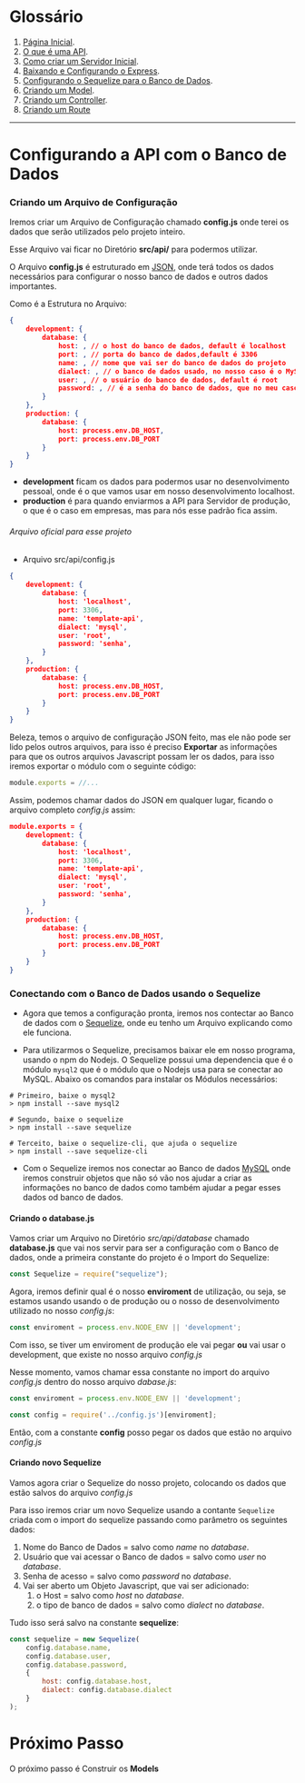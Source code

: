 <h1>Glossário</h1>

1. [Página Inicial](https://estudosdofantinho.github.io/API_RESTful_JS/).
2. [O que é uma API](1-O-que-é-uma-api.md).
3. [Como criar um Servidor Inicial](2-Servidor-Inicial.md).
4. [Baixando e Configurando o Express](3-Configurando-Express.md).
5. [Configurando o Sequelize para o Banco de Dados](4-Configurando-Banco-de-Dados.md).
6. [Criando um Model](5-Criando-um-Model.md).
7. [Criando um Controller](6-Criando-um-Controller.md).
8. [Criando um Route](7-Criando-um-Route.md)

---

# Configurando a API com o Banco de Dados

### Criando um Arquivo de Configuração

Iremos criar um Arquivo de Configuração chamado **config.js** onde terei os dados que serão utilizados pelo projeto inteiro.

Esse Arquivo vai ficar no Diretório **src/api/** para podermos utilizar.

O Arquivo **config.js** é estruturado em [JSON](json), onde terá todos os dados necessários para configurar o nosso banco de dados e outros dados importantes.

Como é a Estrutura no Arquivo:

```json
{
    development: {
        database: {
            host: , // o host do banco de dados, default é localhost
            port: , // porta do banco de dados,default é 3306
            name: , // nome que vai ser do banco de dados do projeto
            dialect: , // o banco de dados usado, no nosso caso é o MySQL
            user: , // o usuário do banco de dados, default é root
            password: , // é a senha do banco de dados, que no meu caso é senha            
        }
    },
    production: {
        database: {
            host: process.env.DB_HOST,
            port: process.env.DB_PORT
        }
    }
}
```

* **development** ficam os dados para podermos usar no desenvolvimento pessoal, onde é o que vamos usar em nosso desenvolvimento localhost.
* **production** é para quando enviarmos a API para Servidor de produção, o que é o caso em empresas, mas para nós esse padrão fica assim.

###### Arquivo oficial para esse projeto

* Arquivo src/api/config.js

```json
{
    development: {
        database: {
            host: 'localhost',
            port: 3306,
            name: 'template-api',
            dialect: 'mysql',
            user: 'root',
            password: 'senha',            
        }
    },
    production: {
        database: {
            host: process.env.DB_HOST,
            port: process.env.DB_PORT
        }
    }
}
```

Beleza, temos o arquivo de configuração JSON feito, mas ele não pode ser lido pelos outros arquivos, para isso é preciso **Exportar** as informações para que os outros arquivos Javascript possam ler os dados, para isso iremos exportar o módulo com o seguinte código:

```javascript
module.exports = //...
```
Assim, podemos chamar dados do JSON em qualquer lugar, ficando o arquivo completo _config.js_ assim:

```json
module.exports = {
    development: {
        database: {
            host: 'localhost',
            port: 3306,
            name: 'template-api',
            dialect: 'mysql',
            user: 'root',
            password: 'senha',            
        }
    },
    production: {
        database: {
            host: process.env.DB_HOST,
            port: process.env.DB_PORT
        }
    }
}
```

### Conectando com o Banco de Dados usando o Sequelize

* Agora que temos a configuração pronta, iremos nos contectar ao Banco de dados com o [Sequelize](sequelize), onde eu tenho um Arquivo explicando como ele funciona.

* Para utilizarmos o Sequelize, precisamos baixar ele em nosso programa, usando o npm do Nodejs. O Sequelize possui uma dependencia que é o módulo `mysql2` que é o módulo que o Nodejs usa para se conectar ao MySQL. Abaixo os comandos para instalar os Módulos necessários:

```shell
# Primeiro, baixe o mysql2
> npm install --save mysql2

# Segundo, baixe o sequelize
> npm install --save sequelize

# Terceito, baixe o sequelize-cli, que ajuda o sequelize
> npm install --save sequelize-cli
```

* Com o Sequelize iremos nos conectar ao Banco de dados [MySQL](mysql) onde iremos construir objetos que não só vão nos ajudar a criar as informações no banco de dados como também ajudar a pegar esses dados od banco de dados.

#### Criando o database.js

Vamos criar um Arquivo no Diretório _src/api/database_ chamado **database.js** que vai nos servir para ser a configuração com o Banco de dados, onde a primeira constante do projeto é o Import do Sequelize:

```javascript
const Sequelize = require("sequelize");
```

Agora, iremos definir qual é o nosso **enviroment** de utilização, ou seja, se estamos usando usando o de produção ou o nosso de desenvolvimento utilizado no nosso _config.js_: 

```javascript
const enviroment = process.env.NODE_ENV || 'development';
```

Com isso, se tiver um enviroment de produção ele vai pegar **ou** vai usar o development, que existe no nosso arquivo _config.js_

Nesse momento, vamos chamar essa constante no import do arquivo _config.js_ dentro do nosso arquivo _dabase.js_:

```javascript
const enviroment = process.env.NODE_ENV || 'development';

const config = require('../config.js')[enviroment];
```

Então, com a constante **config** posso pegar os dados que estão no arquivo _config.js_

#### Criando novo Sequelize

Vamos agora criar o Sequelize do nosso projeto, colocando os dados que estão salvos do arquivo _config.js_

Para isso iremos criar um novo Sequelize usando a contante `Sequelize` criada com o import do sequelize passando como parâmetro os seguintes dados:

1. Nome do Banco de Dados = salvo como _name_ no _database_.
2. Usuário que vai acessar o Banco de dados = salvo como _user_ no _database_.
3. Senha de acesso = salvo como _password_ no _database_.
4. Vai ser aberto um Objeto Javascript, que vai ser adicionado:
   1. o Host = salvo como _host_ no _database_.
   2. o tipo de banco de dados = salvo como _dialect_ no _database_.

Tudo isso será salvo na constante **sequelize**:

```javascript
const sequelize = new Sequelize(
    config.database.name,
    config.database.user,
    config.database.password,
    {
        host: config.database.host,
        dialect: config.database.dialect
    }
);
```

# Próximo Passo

O próximo passo é Construir os **Models**